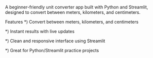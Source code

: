 A beginner-friendly unit converter app built with Python and Streamlit, designed to convert between meters, kilometers, and centimeters.

 Features
*) Convert between meters, kilometers, and centimeters

*) Instant results with live updates

*) Clean and responsive interface using Streamlit

*) Great for Python/Streamlit practice projects

